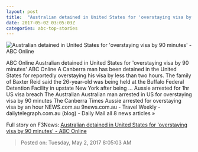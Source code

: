 ```yaml
---
layout: post
title:  "Australian detained in United States for 'overstaying visa by 90 minutes' - ABC Online"
date: 2017-05-02 03:05:03Z
categories: abc-top-stories
---
```


![Australian detained in United States for 'overstaying visa by 90 minutes' - ABC Online](http://www.abc.net.au/news/image/8489520-1x1-700x700.jpg)

ABC Online Australian detained in United States for 'overstaying visa by 90 minutes' ABC Online A Canberra man has been detained in the United States for reportedly overstaying his visa by less than two hours. The family of Baxter Reid said the 26-year-old was being held at the Buffalo Federal Detention Facility in upstate New York after being ... Aussie arrested for 1hr US visa breach The Australian Australian man arrested in US for overstaying visa by 90 minutes The Canberra Times Aussie arrested for overstaying visa by an hour NEWS.com.au 9news.com.au - Travel Weekly - dailytelegraph.com.au (blog) - Daily Mail all 8 news articles »


Full story on F3News: [Australian detained in United States for 'overstaying visa by 90 minutes' - ABC Online](http://www.f3nws.com/n/sNFNTC)

> Posted on: Tuesday, May 2, 2017 8:05:03 AM
